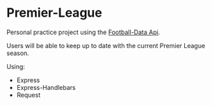 # Premier-League
Personal practice project using the [Football-Data Api](https://www.football-data.org/).

Users will be able to keep up to date with the current Premier League season.

Using:
- Express
- Express-Handlebars
- Request
